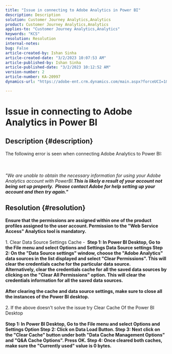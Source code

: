 ```yaml
---
title: "Issue in connecting to Adobe Analytics in Power BI"
description: Description
solution: Customer Journey Analytics,Analytics
product: Customer Journey Analytics,Analytics
applies-to: "Customer Journey Analytics,Analytics"
keywords: "KCS"
resolution: Resolution
internal-notes: 
bug: False
article-created-by: Ishan Sinha
article-created-date: "3/2/2023 10:07:53 AM"
article-published-by: Ishan Sinha
article-published-date: "3/2/2023 10:12:52 AM"
version-number: 2
article-number: KA-20997
dynamics-url: "https://adobe-ent.crm.dynamics.com/main.aspx?forceUCI=1&pagetype=entityrecord&etn=knowledgearticle&id=a0275516-e2b8-ed11-83fe-6045bd0065f9"

---
```

# Issue in connecting to Adobe Analytics in Power BI

## Description {#description}

The following error is seen when connecting Adobe Analytics to Power BI:<br><br> <br><br>*"We are unable to obtain the necessary information for using your Adobe Analytics account with PowerBI.<b>This is likely a result of your account not being set up properly.  Please contact Adobe for help setting up your account and then try again."*

## Resolution {#resolution}

Ensure that the permissions are assigned within one of the product profiles assigned to the user account. Permission to the "Web Service Access" Analytics tool is mandatory.<br> <br></b>1. Clear Data Source Settings Cache - <b>
Step 1: In Power BI Desktop, Go to the File menu and select Options and Settings  Data Source settings
Step 2: On the "Data Source settings" window, choose the "Adobe Analytics" data sources in the list displayed and select "Clear Permissions". This will clear the credentials cache for the particular data source.<br>
Alternatively, clear the credentials cache for all the saved data sources by clicking on the "Clear All Permissions" option. This will clear the credentials information for all the saved data sources.<br> <br>After clearing the cache and data source settings, make sure to close all the instances of the Power BI desktop.<br> <br></b>2. If the above doesn't solve the issue try Clear Cache Of the Power BI Desktop<b><br> <br>Step 1: In Power BI Desktop, Go to the File menu and select Options and Settings  Option
Step 2: Click on Data Load Button.
Step 3: Next click on the "Clear Cache" button under both "Data Cache Management Options" and "Q&A Cache Options". Press OK.
Step 4: Once cleared both caches, make sure the "Currently used" value is 0 bytes.<br>



